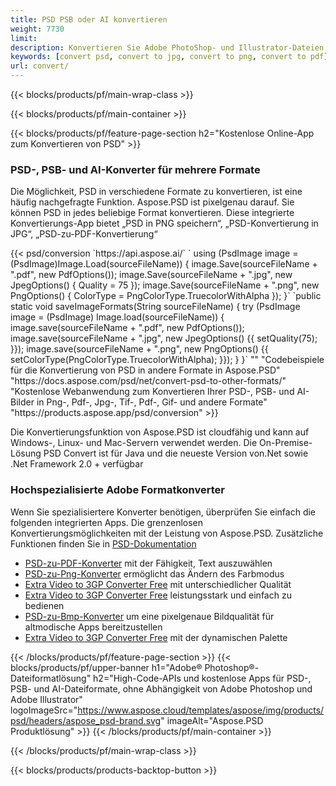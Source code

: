 ```yaml
---
title: PSD PSB oder AI konvertieren
weight: 7730
limit: 
description: Konvertieren Sie Adobe PhotoShop- und Illustrator-Dateien, Bilder und andere Formate
keywords: [convert psd, convert to jpg, convert to png, convert to pdf]
url: convert/
---
```


{{< blocks/products/pf/main-wrap-class >}}

{{< blocks/products/pf/main-container >}}

{{< blocks/products/pf/feature-page-section h2="Kostenlose Online-App zum Konvertieren von PSD" >}}
<h3 class="headingpdleft">PSD-, PSB- und AI-Konverter für mehrere Formate</h3>
<p>Die Möglichkeit, PSD in verschiedene Formate zu konvertieren, ist eine häufig nachgefragte Funktion. Aspose.PSD ist pixelgenau darauf. Sie können PSD in jedes beliebige Format konvertieren. Diese integrierte Konvertierungs-App bietet „PSD in PNG speichern“, „PSD-Konvertierung in JPG“, „PSD-zu-PDF-Konvertierung“</p>
{{< psd/conversion `https://api.aspose.ai/` 
`    using (PsdImage image = (PsdImage)Image.Load(sourceFileName))
    {
        image.Save(sourceFileName + ".pdf", new PdfOptions());
        image.Save(sourceFileName + ".jpg",  new JpegOptions() { Quality = 75 });
        image.Save(sourceFileName + ".png",  new PngOptions() {  ColorType = PngColorType.TruecolorWithAlpha });
    }` 
	`public static void saveImageFormats(String sourceFileName) {
        try (PsdImage image = (PsdImage) Image.load(sourceFileName)) {
            image.save(sourceFileName + ".pdf", new PdfOptions());
            image.save(sourceFileName + ".jpg", new JpegOptions() {{
                setQuality(75);
            }});
            image.save(sourceFileName + ".png", new PngOptions() {{
                setColorType(PngColorType.TruecolorWithAlpha);
            }});
        }
    }` 
"" 
"Codebeispiele für die Konvertierung von PSD in andere Formate in Aspose.PSD"  "https://docs.aspose.com/psd/net/convert-psd-to-other-formats/" 
"Kostenlose Webanwendung zum Konvertieren Ihrer PSD-, PSB- und AI-Bilder in Png-, Pdf-, Jpg-, Tif-, Pdf-, Gif- und andere Formate" "https://products.aspose.app/psd/conversion" >}}
<br />
<p>Die Konvertierungsfunktion von Aspose.PSD ist cloudfähig und kann auf Windows-, Linux- und Mac-Servern verwendet werden. Die On-Premise-Lösung PSD Convert ist für Java und die neueste Version von.Net sowie .Net Framework 2.0 + verfügbar</p>

<h3 class="headingpdleft">Hochspezialisierte Adobe Formatkonverter</h3>
<p>Wenn Sie spezialisiertere Konverter benötigen, überprüfen Sie einfach die folgenden integrierten Apps. Die grenzenlosen Konvertierungsmöglichkeiten mit der Leistung von Aspose.PSD. Zusätzliche Funktionen finden Sie in <a href="https://docs.aspose.com/psd/">PSD-Dokumentation</a></p>
<ul>
<li><a href="to-pdf">PSD-zu-PDF-Konverter</a> mit der Fähigkeit, Text auszuwählen</li>
<li><a href="to-png">PSD-zu-Png-Konverter</a> ermöglicht das Ändern des Farbmodus</li>
<li><a href="to-jpg">Extra Video to 3GP Converter Free</a> mit unterschiedlicher Qualität</li>
<li><a href="to-tiff">Extra Video to 3GP Converter Free</a> leistungsstark und einfach zu bedienen</li>
<li><a href="to-bmp">PSD-zu-Bmp-Konverter</a> um eine pixelgenaue Bildqualität für altmodische Apps bereitzustellen</li>
<li><a href="to-gif">Extra Video to 3GP Converter Free</a> mit der dynamischen Palette</li>
</ul>

{{< /blocks/products/pf/feature-page-section >}}
{{< blocks/products/pf/upper-banner h1="Adobe® Photoshop®-Dateiformatlösung" h2="High-Code-APIs und kostenlose Apps für PSD-, PSB- und AI-Dateiformate, ohne Abhängigkeit von Adobe Photoshop und Adobe Illustrator" logoImageSrc="https://www.aspose.cloud/templates/aspose/img/products/psd/headers/aspose_psd-brand.svg" imageAlt="Aspose.PSD Produktlösung" >}}
{{< /blocks/products/pf/main-container >}}


{{< /blocks/products/pf/main-wrap-class >}}

{{< blocks/products/products-backtop-button >}}

